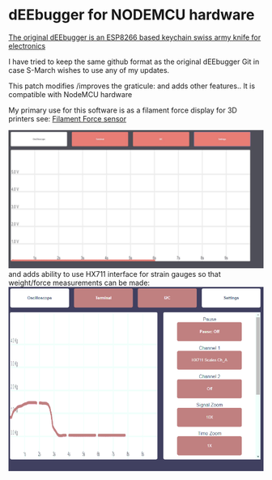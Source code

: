# dEEbugger for NODEMCU hardware
[The original dEEbugger is an ESP8266 based keychain swiss army knife for electronics](https://gfycat.com/OrneryPlushAbalone)

I have tried to keep the same github format as the original dEEbugger Git in case S-March wishes to use any of my updates.

This patch modifies /improves the graticule: and adds other features..
It is compatible with NodeMCU hardware 

My primary use for this software is as a filament force display for 3D printers see: [Filament Force sensor](https://www.thingiverse.com/thing:2429390)

![Alt text](/Pictures/Revised_Grat.jpg?raw=true "Revised Graticule")
and adds ability to use HX711 interface for strain gauges so that weight/force measurements can be made:
![Alt text](/Pictures/HX711%20channel%20showing%20signal%20gaps.png)

